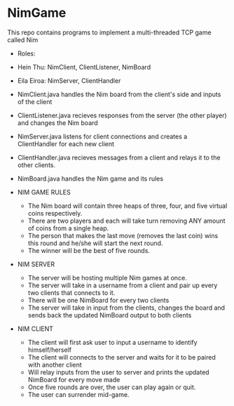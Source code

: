 # NimGame
This repo contains programs to implement a multi-threaded TCP game called Nim 


* Roles:
 * Hein Thu: NimClient, ClientListener, NimBoard
 * Eila Eiroa: NimServer, ClientHandler
* NimClient.java handles the Nim board from the client's side and inputs of the client
* ClientListener.java recieves responses from the server (the other player) and changes the Nim board
* NimServer.java listens for client connections and creates a ClientHandler for each new client
* ClientHandler.java recieves messages from a client and relays it to the other clients.
* NimBoard.java handles the Nim game and its rules


* NIM GAME RULES
  * The Nim board will contain three heaps of three, four, and five virtual coins respectively.
  * There are two players and each will take turn removing ANY amount of coins from a single heap.
  * The person that makes the last move (removes the last coin) wins this round and he/she will start the next round.
  * The winner will be the best of five rounds.

* NIM SERVER
  * The server will be hosting multiple Nim games at once.
  * The server will take in a username from a client and pair up every two clients that connects to it.
  * There will be one NimBoard for every two clients
  * The server will take in input from the clients, changes the board and sends back the updated NimBoard output to both clients

* NIM CLIENT
  * The client will first ask user to input a username to identify himself/herself
  * The client will connects to the server and waits for it to be paired with another client
  * Will relay inputs from the user to server and prints the updated NimBoard for every move made
  * Once five rounds are over, the user can play again or quit.
  * The user can surrender mid-game.
